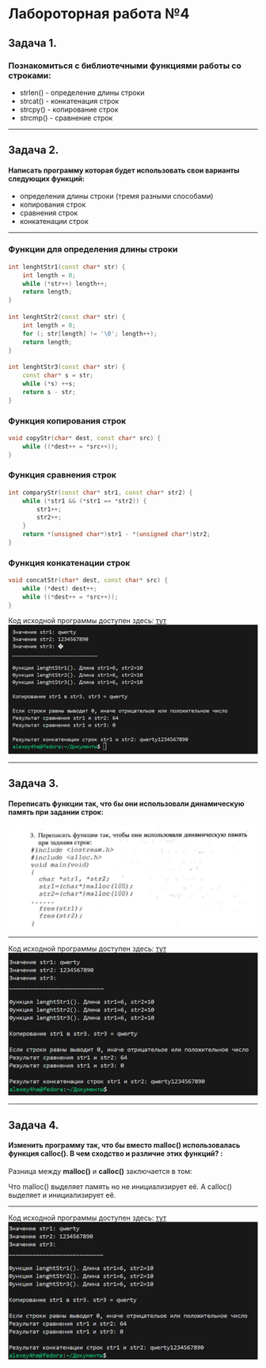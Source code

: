 # Лабороторная работа №4

## Задача 1. 
### Познакомиться с библиотечными функциями работы со строками:
 - strlen() - определение длины строки
 - strcat() - конкатенация строк
 - strcpy() - копирование строк
 - strcmp() - сравнение строк
___
## Задача 2. 
#### Написать программу которая будет использовать свои варианты следующих функций:
 - определения длины строки (тремя разными способами) 
 - копирования строк
 - сравнения строк
 - конкатенации строк
____

### Функции для определения длины строки 

```c++
int lenghtStr1(const char* str) {
    int length = 0;
    while (*str++) length++;
    return length;
}

int lenghtStr2(const char* str) {
    int length = 0;
    for (; str[length] != '\0'; length++);
    return length;
}

int lenghtStr3(const char* str) {
    const char* s = str;
    while (*s) ++s;
    return s - str;
}
```

### Функция копирования строк
```c++
void copyStr(char* dest, const char* src) {
    while ((*dest++ = *src++));
}

```

### Функция сравнения строк
```c++
int comparyStr(const char* str1, const char* str2) {
    while (*str1 && (*str1 == *str2)) {
        str1++;
        str2++;
    }
    return *(unsigned char*)str1 - *(unsigned char*)str2;
}
```

### Функция конкатенации строк
```c++
void concatStr(char* dest, const char* src) {
    while (*dest) dest++;
    while ((*dest++ = *src++));
}
```
Код исходной программы доступен здесь: [тут](./programTask.cpp)
![Результат работы программы](Image/ProgramTask.png)

___
## Задача 3. 
#### Переписать функции так, что бы они использовали динамическую память при задании строк:
![Семпл программы для работы с динамической памятью](Image/SampleTaskDynamicMemory.png)
____
Код исходной программы доступен здесь: [тут](./ProgramTaskDynamicMemory.cpp)
![Результат работы программы](Image/ProgramTaskDynamicMemory.png)

___
## Задача 4. 
#### Изменить программу так, что бы вместо malloc() использовалась функция calloc(). В чем сходство и различие этих функций? :
Разница между **malloc()** и **calloc()** заключается в том: 

Что malloc() выделяет память но не инициализирует её. А calloc() выделяет и инициализирует её.
____
Код исходной программы доступен здесь: [тут](./programTaskDynamicMemoryCalloc.cpp)
![Результат работы программы](Image/ProgramTaskDynamicMemoryCalloc.png)
